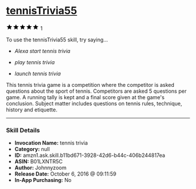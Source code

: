 # [tennisTrivia55](http://alexa.amazon.com/#skills/amzn1.ask.skill.b11bd671-3928-42d6-b44c-406b244817ea)
![5 stars](../../images/ic_star_black_18dp_1x.png)![5 stars](../../images/ic_star_black_18dp_1x.png)![5 stars](../../images/ic_star_black_18dp_1x.png)![5 stars](../../images/ic_star_black_18dp_1x.png)![5 stars](../../images/ic_star_black_18dp_1x.png) 1

To use the tennisTrivia55 skill, try saying...

* *Alexa start tennis trivia*

* *play tennis trivia*

* *launch tennis trivia*

This tennis trivia game is a competition where the competitor is asked questions about the sport of tennis. Competitors are asked 5 questions per game. A running tally is kept and a final score given at the game's conclusion. Subject matter includes questions on tennis rules, technique, history and etiquette.

***

### Skill Details

* **Invocation Name:** tennis trivia
* **Category:** null
* **ID:** amzn1.ask.skill.b11bd671-3928-42d6-b44c-406b244817ea
* **ASIN:** B01LXNTR5C
* **Author:** Johnnyzoom
* **Release Date:** October 6, 2016 @ 09:11:59
* **In-App Purchasing:** No

